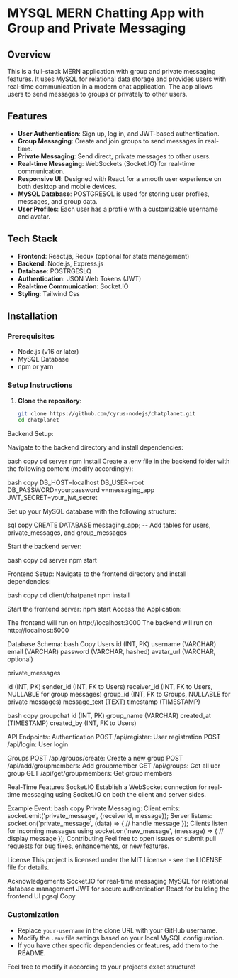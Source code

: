 # MYSQL MERN Chatting App with Group and Private Messaging

## Overview
This is a full-stack MERN application with group and private messaging features. It uses MySQL for relational data storage and provides users with real-time communication in a modern chat application. The app allows users to send messages to groups or privately to other users.

## Features
- **User Authentication**: Sign up, log in, and JWT-based authentication.
- **Group Messaging**: Create and join groups to send messages in real-time.
- **Private Messaging**: Send direct, private messages to other users.
- **Real-time Messaging**: WebSockets (Socket.IO) for real-time communication.
- **Responsive UI**: Designed with React for a smooth user experience on both desktop and mobile devices.
- **MySQL Database**: POSTGRESQL is used for storing user profiles, messages, and group data.
- **User Profiles**: Each user has a profile with a customizable username and avatar.

## Tech Stack
- **Frontend**: React.js, Redux (optional for state management)
- **Backend**: Node.js, Express.js
- **Database**: POSTRGESLQ
- **Authentication**: JSON Web Tokens (JWT)
- **Real-time Communication**: Socket.IO
- **Styling**: Tailwind Css

## Installation

### Prerequisites
- Node.js (v16 or later)
- MySQL Database
- npm or yarn

### Setup Instructions

1. **Clone the repository**:
   ```bash
   git clone https://github.com/cyrus-nodejs/chatplanet.git
   cd chatplanet
Backend Setup:

Navigate to the backend directory and install dependencies:

bash
copy
cd server
npm install
Create a .env file in the backend folder with the following content (modify accordingly):

bash
copy
DB_HOST=localhost
DB_USER=root
DB_PASSWORD=yourpassword
v=messaging_app
JWT_SECRET=your_jwt_secret

Set up your MySQL database with the following structure:

sql
copy
CREATE DATABASE messaging_app;
-- Add tables for users, private_messages, and group_messages

Start the backend server:

bash
copy
cd server
npm start


Frontend Setup:
Navigate to the frontend directory and install dependencies:

bash
copy
cd client/chatpanet
npm install

Start the frontend server:
npm start
Access the Application:

The frontend will run on http://localhost:3000
The backend will run on http://localhost:5000

Database Schema:
bash
Copy
Users
id (INT, PK)
username (VARCHAR)
email (VARCHAR)
password (VARCHAR, hashed)
avatar_url (VARCHAR, optional)


private_messages

id (INT, PK)
sender_id (INT, FK to Users)
receiver_id (INT, FK to Users, NULLABLE for group messages)
group_id (INT, FK to Groups, NULLABLE for private messages)
message_text (TEXT)
timestamp (TIMESTAMP)

bash
copy
groupchat
id (INT, PK)
group_name (VARCHAR)
created_at (TIMESTAMP)
created_by (INT, FK to Users)


API Endpoints:
Authentication
POST /api/register: User registration
POST /api/login: User login

Groups
POST /api/groups/create: Create a new group
POST /api/add/groupmembers: Add groupmember
GET /api/groups: Get all uer group
GET /api/get/groupmembers: Get group members


Real-Time Features
Socket.IO
Establish a WebSocket connection for real-time messaging using Socket.IO on both the client and server sides.

Example Event:
bash
copy
Private Messaging:
Client emits: socket.emit('private_message', {receiverId, message});
Server listens: socket.on('private_message', (data) => { // handle message });
Clients listen for incoming messages using socket.on('new_message', (message) => { // display message });
Contributing
Feel free to open issues or submit pull requests for bug fixes, enhancements, or new features.

License
This project is licensed under the MIT License - see the LICENSE file for details.

Acknowledgements
Socket.IO for real-time messaging
MySQL for relational database management
JWT for secure authentication
React for building the frontend UI
pgsql
Copy

### Customization
- Replace `your-username` in the clone URL with your GitHub username.
- Modify the `.env` file settings based on your local MySQL configuration.
- If you have other specific dependencies or features, add them to the README.

Feel free to modify it according to your project’s exact structure!
